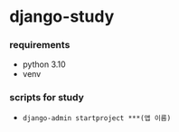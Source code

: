 # django-study

### requirements
- python 3.10
- venv

### scripts for study
- ```django-admin startproject ***(앱 이름)```
